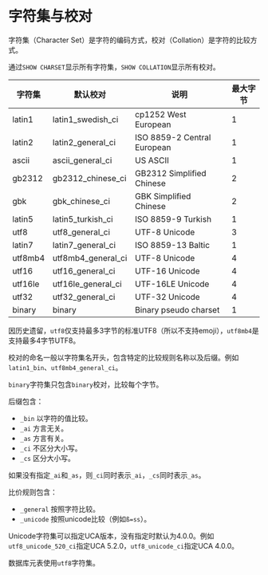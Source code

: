 # 字符集与校对

字符集（Character Set）是字符的编码方式，校对（Collation）是字符的比较方式。

通过`SHOW CHARSET`显示所有字符集，`SHOW COLLATION`显示所有校对。

| 字符集 | 默认校对 | 说明 | 最大字节 |
| --- | --- | --- | --- |
| latin1 | latin1_swedish_ci | cp1252 West European | 1 | 
| latin2 | latin2_general_ci | ISO 8859-2 Central European | 1 | 
| ascii | ascii_general_ci | US ASCII | 1 | 
| gb2312 | gb2312_chinese_ci | GB2312 Simplified Chinese | 2 | 
| gbk | gbk_chinese_ci | GBK Simplified Chinese | 2 | 
| latin5 | latin5_turkish_ci | ISO 8859-9 Turkish | 1 | 
| utf8 | utf8_general_ci | UTF-8 Unicode | 3 | 
| latin7 | latin7_general_ci | ISO 8859-13 Baltic | 1 | 
| utf8mb4 | utf8mb4_general_ci | UTF-8 Unicode | 4 | 
| utf16 | utf16_general_ci | UTF-16 Unicode | 4 | 
| utf16le | utf16le_general_ci | UTF-16LE Unicode | 4 | 
| utf32 | utf32_general_ci | UTF-32 Unicode | 4 | 
| binary | binary | Binary pseudo charset | 1 | 

因历史遗留，`utf8`仅支持最多3字节的标准UTF8（所以不支持emoji），`utf8mb4`是支持最多4字节UTF8。

校对的命名一般以字符集名开头，包含特定的比较规则名称以及后缀。例如`latin1_bin`、`utf8mb4_general_ci`。

`binary`字符集只包含`binary`校对，比较每个字节。

后缀包含：
- `_bin` 以字符的值比较。
- `_ai` 方言无关。
- `_as` 方言有关。
- `_ci` 不区分大小写。
- `_cs` 区分大小写。

如果没有指定`_ai`和`_as`，则`_ci`同时表示`_ai`，`_cs`同时表示`_as`。

比价规则包含：
- `_general` 按照字符比较。
- `_unicode` 按照unicode比较（例如`ß=ss`）。

Unicode字符集可以指定UCA版本，没有指定时默认为4.0.0。例如`utf8_unicode_520_ci`指定UCA 5.2.0，`utf8_unicode_ci`指定UCA 4.0.0。

数据库元表使用`utf8`字符集。